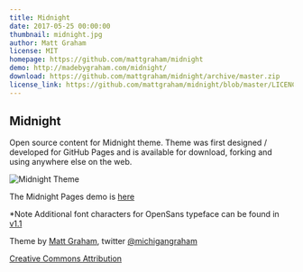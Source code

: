 ```yaml
---
title: Midnight
date: 2017-05-25 00:00:00
thumbnail: midnight.jpg
author: Matt Graham
license: MIT
homepage: https://github.com/mattgraham/midnight
demo: http://madebygraham.com/midnight/
download: https://github.com/mattgraham/midnight/archive/master.zip
license_link: https://github.com/mattgraham/midnight/blob/master/LICENCE
---
```

## Midnight

Open source content for Midnight theme. Theme was first designed / developed for GitHub Pages and is available for download, forking and using anywhere else on the web.

![Midnight Theme](http://f.cl.ly/items/2G0Q031t2K3h0F2i3V1E/Screen%20Shot%202012-12-25%20at%208.38.55%20AM.png)

The Midnight Pages demo is [here](http://mattgraham.github.com/midnight)

*Note Additional font characters for OpenSans typeface can be found in [v1.1](https://github.com/mattgraham/Midnight/archive/v1.1.zip)

Theme by [Matt Graham](http://madebygraham.com), twitter [@michigangraham](http://twitter.com/#!/michigangraham)

[Creative Commons Attribution](http://creativecommons.org/licenses/by/3.0/)
